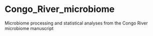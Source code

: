# Congo_River_microbiome
Microbiome processing and statistical analyses from the Congo River microbiome manuscript
